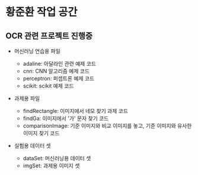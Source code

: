 # 황준환 작업 공간
## OCR 관련 프로젝트 진행중


* 머신러닝 연습용 파일
    * adaline: 아달라인 관련 예제 코드
    * cnn: CNN 알고리즘 예제 코드
    * perceptron: 퍼셉트론 예제 코드
    * scikit: scikit 예제 코드


* 과제용 파일
    * findRectangle: 이미지에서 네모 찾기 과제 코드
    * findGa: 이미지에서 '가' 문자 찾기 코드
    * comparisonImage: 기준 이미지와 비교 이미지를 놓고, 기준 이미지와 유사한 이미지 찾기 코드


* 실험용 데이터 셋
    * dataSet: 머신러닝용 데이터 셋
    * imgSet: 과제용 이미지 셋